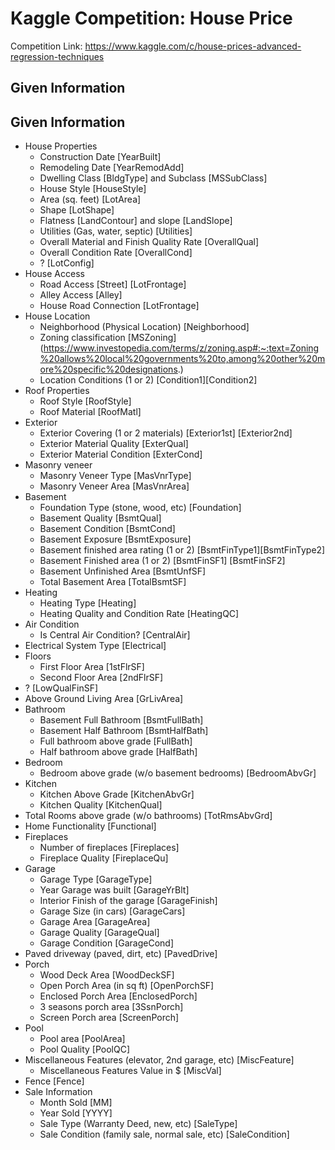 # Kaggle Competition: House Price

Competition Link: https://www.kaggle.com/c/house-prices-advanced-regression-techniques

## Given Information

## Given Information

* House Properties
    * Construction Date [YearBuilt]
    * Remodeling Date [YearRemodAdd]
    * Dwelling Class [BldgType] and Subclass [MSSubClass]
    * House Style [HouseStyle]
    * Area (sq. feet) [LotArea]
    * Shape [LotShape]
    * Flatness [LandContour] and slope [LandSlope]
    * Utilities (Gas, water, septic) [Utilities]
    * Overall Material and Finish Quality Rate [OverallQual]
    * Overall Condition Rate [OverallCond]
    * ? [LotConfig]
* House Access
    * Road Access [Street] [LotFrontage]
    * Alley Access [Alley]
    * House Road Connection [LotFrontage]
* House Location
    * Neighborhood (Physical Location) [Neighborhood]
    * Zoning classification [MSZoning] (https://www.investopedia.com/terms/z/zoning.asp#:~:text=Zoning%20allows%20local%20governments%20to,among%20other%20more%20specific%20designations.)
    * Location Conditions (1 or 2) [Condition1][Condition2]
* Roof Properties
    * Roof Style [RoofStyle]
    * Roof Material [RoofMatl]
* Exterior
    * Exterior Covering (1 or 2 materials) [Exterior1st] [Exterior2nd]
    * Exterior Material Quality [ExterQual]
    * Exterior Material Condition [ExterCond]
* Masonry veneer
    * Masonry Veneer Type [MasVnrType]
    * Masonry Veneer Area [MasVnrArea]
* Basement
    * Foundation Type (stone, wood, etc) [Foundation]
    * Basement Quality [BsmtQual]
    * Basement Condition [BsmtCond]
    * Basement Exposure [BsmtExposure]
    * Basement finished area rating (1 or 2) [BsmtFinType1][BsmtFinType2]
    * Basement Finished area (1 or 2) [BsmtFinSF1] [BsmtFinSF2]
    * Basement Unfinished Area [BsmtUnfSF]
    * Total Basement Area [TotalBsmtSF]
* Heating
    * Heating Type [Heating]
    * Heating Quality and Condition Rate [HeatingQC]
* Air Condition
    * Is Central Air Condition? [CentralAir]
* Electrical System Type [Electrical]
* Floors
    *  First Floor Area [1stFlrSF]
    * Second Floor Area [2ndFlrSF]
* ? [LowQualFinSF]
* Above Ground Living Area [GrLivArea]
* Bathroom
    * Basement Full Bathroom [BsmtFullBath]
    * Basement Half Bathroom [BsmtHalfBath]
    * Full bathroom above grade [FullBath]
    * Half bathroom above grade [HalfBath]
* Bedroom
    * Bedroom above grade (w/o basement bedrooms) [BedroomAbvGr]
* Kitchen
    * Kitchen Above Grade [KitchenAbvGr]
    * Kitchen Quality [KitchenQual]
* Total Rooms above grade (w/o bathrooms) [TotRmsAbvGrd]
* Home Functionality [Functional]
* Fireplaces
    * Number of fireplaces [Fireplaces]
    * Fireplace Quality [FireplaceQu]
* Garage
    * Garage Type [GarageType]
    * Year Garage was built [GarageYrBlt]
    * Interior Finish of the garage [GarageFinish]
    * Garage Size (in cars) [GarageCars]
    * Garage Area [GarageArea]
    * Garage Quality [GarageQual]
    * Garage Condition [GarageCond]
* Paved driveway (paved, dirt, etc) [PavedDrive]
* Porch
    * Wood Deck Area [WoodDeckSF]
    * Open Porch Area (in sq ft) [OpenPorchSF]
    * Enclosed Porch Area [EnclosedPorch]
    * 3 seasons porch area [3SsnPorch]
    * Screen Porch area [ScreenPorch]
* Pool
    * Pool area [PoolArea]
    * Pool Quality [PoolQC]
* Miscellaneous Features (elevator, 2nd garage, etc) [MiscFeature]
    * Miscellaneous Features Value in $ [MiscVal]
* Fence [Fence]
* Sale Information
    * Month Sold [MM]
    * Year Sold [YYYY]
    * Sale Type (Warranty Deed, new, etc) [SaleType]
    * Sale Condition (family sale, normal sale, etc) [SaleCondition]